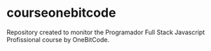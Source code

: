 # courseonebitcode
Repository created to monitor the Programador Full Stack Javascript Profissional course by OneBitCode.
